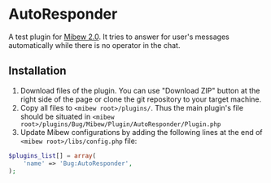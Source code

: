 # AutoResponder

A test plugin for [Mibew 2.0](https://github.com/mibew/mibew). It tries to
answer for user's messages automatically while there is no operator in the chat.

## Installation

1. Download files of the plugin. You can use "Download ZIP" button at the
right side of the page or clone the git repository to your target machine.
2. Copy all files to ```<mibew root>/plugins/```. Thus the main plugin's file
should be situated in ```<mibew root>/plugins/Bug/Mibew/Plugin/AutoResponder/Plugin.php```
3. Update Mibew configurations by adding the following lines at the end of
```<mibew root>/libs/config.php``` file:
```php
$plugins_list[] = array(
    'name' => 'Bug:AutoResponder',
);
```
